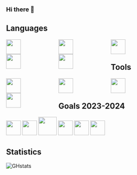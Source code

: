 ### Hi there 👋

<!--
**Xenophee/Xenophee** is a ✨ _special_ ✨ repository because its `README.md` (this file) appears on your GitHub profile.

Here are some ideas to get you started:

- 🔭 I’m currently working on ...
- 🌱 I’m currently learning ...
- 👯 I’m looking to collaborate on ...
- 🤔 I’m looking for help with ...
- 💬 Ask me about ...
- 📫 How to reach me: ...
- 😄 Pronouns: ...
- ⚡ Fun fact: ...
-->

## Languages

<img align="left" src="https://cdn.jsdelivr.net/gh/devicons/devicon/icons/html5/html5-plain-wordmark.svg" width="40px" style="padding-right:100px;">
<img align="left" src="https://cdn.jsdelivr.net/gh/devicons/devicon/icons/css3/css3-plain-wordmark.svg" width="40px" style="padding-right:100px;">
<img align="left" src="https://cdn.jsdelivr.net/gh/devicons/devicon/icons/javascript/javascript-plain.svg" width="40px" style="padding-right:100px;">
<img align="left" src="https://cdn.jsdelivr.net/gh/devicons/devicon/icons/php/php-plain.svg" width="40px" style="padding-right:100px;">
<img align="left" src="https://cdn.jsdelivr.net/gh/devicons/devicon/icons/mysql/mysql-plain-wordmark.svg" width="40px" style="padding-right:100px;">

<br>
<br>

## Tools


<img align="left" src="https://cdn.jsdelivr.net/gh/devicons/devicon/icons/vscode/vscode-original-wordmark.svg" width="40px" style="padding-right:100px;">
<img align="left" src="https://cdn.jsdelivr.net/gh/devicons/devicon/icons/bootstrap/bootstrap-original-wordmark.svg" width="40px" style="padding-right:100px;">
<img align="left" src="https://cdn.jsdelivr.net/gh/devicons/devicon/icons/figma/figma-original.svg" width="40px" style="padding-right:100px;">
<img align="left" src="https://cdn.jsdelivr.net/gh/devicons/devicon/icons/git/git-original.svg" width="40px" style="padding-right:100px;">

<br>
<br>

## Goals 2023-2024

<p align="left">
<img src="https://cdn.jsdelivr.net/gh/devicons/devicon/icons/symfony/symfony-original-wordmark.svg" width="40px">
<img src="https://cdn.jsdelivr.net/gh/devicons/devicon/icons/laravel/laravel-plain-wordmark.svg" width="40px">
<img src="https://cdn.jsdelivr.net/gh/devicons/devicon/icons/nodejs/nodejs-plain-wordmark.svg" width="50px">
<img src="https://cdn.jsdelivr.net/gh/devicons/devicon/icons/react/react-original-wordmark.svg" width="40px">
<img src="https://cdn.jsdelivr.net/gh/devicons/devicon/icons/electron/electron-original.svg" width="40px">
<img src="https://cdn.jsdelivr.net/gh/devicons/devicon/icons/sass/sass-original.svg" width="40px">
</p>


## Statistics

![GHstats](https://github-readme-stats.vercel.app/api?username=Xenophee&show_icons=true)
          
          
          


